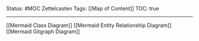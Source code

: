 Status: #MOC
Zettelcasten Tags: [[Map of Content]]
TOC: true

---

[[Mermaid Class Diagram]]
[[Mermaid Entity Relationship Diagram]]
[[Mermaid Gitgraph Diagram]]
